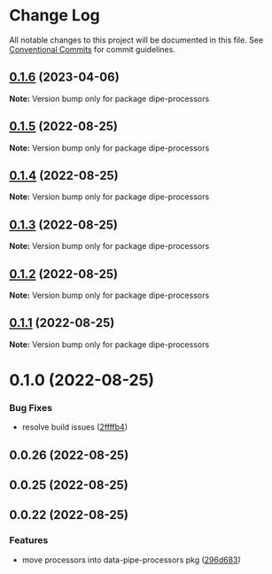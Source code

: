 # Change Log

All notable changes to this project will be documented in this file.
See [Conventional Commits](https://conventionalcommits.org) for commit guidelines.

## [0.1.6](https://github.com/DavideBruner/data-pipe/compare/dipe-processors@0.1.5...dipe-processors@0.1.6) (2023-04-06)

**Note:** Version bump only for package dipe-processors





## [0.1.5](https://github.com/DavideBruner/data-pipe/compare/dipe-processors@0.1.1...dipe-processors@0.1.5) (2022-08-25)

**Note:** Version bump only for package dipe-processors





## [0.1.4](https://github.com/DavideBruner/data-pipe/compare/dipe-processors@0.1.1...dipe-processors@0.1.4) (2022-08-25)

**Note:** Version bump only for package dipe-processors





## [0.1.3](https://github.com/DavideBruner/data-pipe/compare/dipe-processors@0.1.1...dipe-processors@0.1.3) (2022-08-25)

**Note:** Version bump only for package dipe-processors





## [0.1.2](https://github.com/DavideBruner/data-pipe/compare/dipe-processors@0.1.1...dipe-processors@0.1.2) (2022-08-25)

**Note:** Version bump only for package dipe-processors





## [0.1.1](https://github.com/DavideBruner/data-pipe/compare/dipe-processors@0.1.0...dipe-processors@0.1.1) (2022-08-25)

**Note:** Version bump only for package dipe-processors





# 0.1.0 (2022-08-25)


### Bug Fixes

* resolve build issues ([2ffffb4](https://github.com/DavideBruner/data-pipe/commit/2ffffb4f1364a8d17a0799e86284cfc34147d65a))



## 0.0.26 (2022-08-25)



## 0.0.25 (2022-08-25)



## 0.0.22 (2022-08-25)


### Features

* move processors into data-pipe-processors pkg ([296d683](https://github.com/DavideBruner/data-pipe/commit/296d6830aa192b68dda79fc5ab143c4cceb3ddea))
